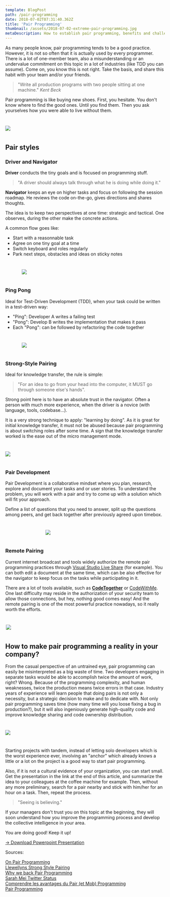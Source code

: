 ```yaml
---
template: BlogPost
path: /pair-programming
date: 2018-07-02T07:31:40.362Z
title: 'Pair Programming'
thumbnail: /assets/2018-07-02-extreme-pair-programming.jpg
metaDescription: How to establish pair programming, benefits and challenges
---
```


As many people know, pair programming tends to be a good practice. However, it is not so often that it is actually used by every programmer. There is a lot of one-member team, also a misunderstanding or an undervalue commitment on this topic in a lot of industries (like TDD you can assume). Come on, you know this is not right. Take the basis, and share this habit with your team and/or your friends. 

> "Write all production programs with two people sitting at one machine." _Kent Beck_

Pair programming is like buying new shoes. First, you hesitate. You don't know where to find the good ones. Until you find them. Then you ask yourselves how you were able to live without them.

<div class="custom-images" style="max-width: 600px; margin: 40px auto 40px auto;">
	<img src="/assets/2018-07-02-extreme-pair-programming-benefits.jpg"></img>
</div>

## Pair styles

### Driver and Navigator

**Driver** conducts the tiny goals and is focused on programming stuff. 

> "A driver should always talk through what he is doing while doing it."

**Navigator** keeps an eye on higher tasks and focus on following the session roadmap. He reviews the code on-the-go, gives directions and shares thoughts. 

The idea is to keep two perspectives at one time: strategic and tactical. One observes, during the other make the concrete actions.

A common flow goes like:
- Start with a reasonnable task
- Agree on one tiny goal at a time
- Switch keyboard and roles regularly
- Park next steps, obstacles and ideas on sticky notes

<div class="custom-images" style="max-width: 400px; margin: 40px auto 40px auto;">
	<img src="/assets/2018-07-02-extreme-pair-programming-driver-navigator-a.png"></img>
</div>

### Ping Pong

Ideal for Test-Driven Development (TDD), when your task could be written in a test-driven way:
- "Ping": Developer A writes a failing test
- "Pong": Develop B writes the implementation that makes it pass
- Each "Pong": can be followed by refactoring the code together

<div class="custom-images" style="max-width: 400px; margin: 40px auto 40px auto;">
	<img src="/assets/2018-07-02-extreme-pair-programming-ping-pong-a.png"></img>
</div>

### Strong-Style Pairing

Ideal for knowledge transfer, the rule is simple:

> "For an idea to go from your head into the computer, it MUST go through someone else's hands".

Strong point here is to have an absolute trust in the navigator. Often a person with much more experience, when the driver is a novice (with language, tools, codebase...).

It is a very strong technique to apply: "learning by doing". As it is great for initial knowledge transfer, it must not be abused because pair programming is about switching roles after some time. A sign that the knowledge transfer worked is the ease out of the micro management mode.

<div class="custom-images" style="max-width: 600px; margin: 40px auto 40px auto;">
	<img src="/assets/2018-07-02-extreme-pair-programming-strong-style.png"></img>
</div>

### Pair Development

Pair Development is a collaborative mindset where you plan, research, explore and document your tasks and or user stories. To understand the problem, you will work with a pair and try to come up with a solution which will fit your approach.  

Define a list of questions that you need to answer, split up the questions among peers, and get back together after previously agreed upon timebox.

<div class="custom-images" style="max-width: 250px; margin: 40px auto 40px auto;">
	<img src="/assets/2018-07-02-extreme-pair-programming-pair-development.png"></img>
</div>

### Remote Pairing

Current internet broadcast and tools widely authorize the remote pair programming practices through [Visual Studio Live Share](https://visualstudio.microsoft.com/fr/services/live-share/) (for example). You can both edit a document at the same time, which can be also effective for the navigator to keep focus on the tasks while participating in it.  

There are a lot of tools available, such as **[CodeTogether](https://www.codetogether.com)** or [CodeWithMe](https://www.jetbrains.com/fr-fr/code-with-me/). One last difficulty may reside in the authorization of your security team to allow those connections, but hey, nothing good comes easy! And the remote pairing is one of the most powerful practice nowadays, so it really worth the efforts.  

<div class="custom-images" style="max-width: 500px; margin: 40px auto 40px auto;">
	<img src="/assets/2018-07-02-extreme-pair-programming-remote.png"></img>
</div>

## How to make pair programming a reality in your company?

From the casual perspective of an untrained eye, pair programming can easily be misinterpreted as a big waste of time. Two developers engaging in separate tasks would be able to accomplish twice the amount of work, right? Wrong. Because of the programming complexity, and human weaknesses, twice the production means twice errors in that case. Industry years of experience will learn people that doing pairs is not only a necessity, but a strategic decision to make and to dedicate with. Not only pair programming saves time (how many time will you loose fixing a bug in production?), but it will also ingeniously generate high-quality code and improve knowledge sharing and code ownership distribution.  

<div class="custom-images" style="max-width: 550px; margin: 40px auto 40px auto;">
	<img src="/assets/2018-07-02-extreme-pair-programming-crazy-situation.png"></img>
</div>

Starting projects with tandem, instead of letting solo developers which is the worst experience ever, involving an "anchor" which already knows a little or a lot on the project is a good way to start pair programming.  

Also, if it is not a cultural evidence of your organization, you can start small. Get the presentation in the link at the end of this article, and summarize the idea to your colleagues at the coffee machine for example. Then, without any more preliminary, search for a pair nearby and stick with him/her for an hour on a task. Then, repeat the process. 

> "Seeing is believing."

If your managers don't trust you on this topic at the beginning, they will soon understand how you improve the programming process and develop the collective intelligence in your area.

You are doing good! Keep it up!

[&rarr; Download Powerpoint Presentation](https://www.dropbox.com/scl/fi/d731obgnp7en6oophvlfg/About-Pair-Programming.pptx?dl=0&rlkey=1y9m3qr63zu4gu3vb9gryg5bv)

Sources:  

[On Pair Programming](https://martinfowler.com/articles/on-pair-programming.html#DriverAndNavigator)  
[Llewellyns Strong Style Pairing](https://llewellynfalco.blogspot.com/2014/06/llewellyns-strong-style-pairing.html)  
[Why we back Pair Programming](https://softwareplanetgroup.co.uk/why-we-back-pair-programming/)  
[Sarah Mei Twitter Status](https://twitter.com/sarahmei/status/877738639991611392)  
[Comprendre les avantages du Pair (et Mob) Programming](https://promyze.com/fr/avantages-pair-et-mob-programming/)  
[Pair Programming](https://codelikethis.com/lessons/agile/pair-programming)

